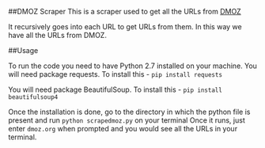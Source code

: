 ##DMOZ Scraper
This is a scraper used to get all the URLs from [DMOZ](http://dmoz.org)

It recursively goes into each URL to get URLs from them. In this way we have all the URLs from DMOZ.

##Usage

To run the code you need to have Python 2.7 installed on your machine.
You will need package requests. To install this -
`pip install requests`

You will need package BeautifulSoup. To install this -
`pip install beautifulsoup4`

Once the installation is done, go to the directory in which the python file is present and run 
`python scrapedmoz.py` on your terminal
Once it runs, just enter
`dmoz.org` when prompted and you would see all the URLs in your terminal.
